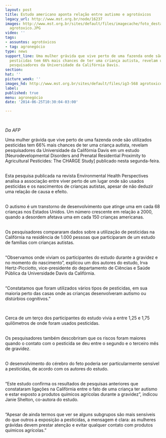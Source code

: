 ```yaml
---
layout: post
title: Estudo americano aponta relação entre autismo e agrotóxicos
legacy_url: http://www.mst.org.br/node/16237
images: http://www.mst.org.br/sites/default/files/imagecache/foto_destaque/ig3-568
  agrotoxico.JPG
video: ''
tags:
- assuntos: agrotóxicos
- tag: agronegócio
type: news
support_line: Uma mulher grávida que vive perto de uma fazenda onde são utilizados
  pesticidas tem 66% mais chances de ter uma criança autista, revelam um estudo de
  pesquisadores da Universidade da Califórnia Davis.
section: 
hat: ''
picture_week: ''
images_hd: http://www.mst.org.br/sites/default/files/ig3-568 agrotoxico.JPG
label: 
published: true
menu: agronegócio
date: '2014-06-25T10:30:04-03:00'

---
```

<p><em><br></em></p><p><em>Da AFP</em></p><p>Uma mulher grávida que vive perto de uma fazenda onde são utilizados pesticidas tem 66% mais chances de ter uma criança autista, revelam pesquisadores da Universidade da Califórnia Davis em um estudo [Neurodevelopmental Disorders and Prenatal Residential Proximity to Agricultural Pesticides: The CHARGE Study] publicado nesta segunda-feira.</p><p><br>Esta pesquisa publicada na revista Environmental Health Perspectives analisa a associação entre viver perto de um lugar onde são usados pesticidas e os nascimentos de crianças autistas, apesar de não deduzir uma relação de causa e efeito.</p><p><br>O autismo é um transtorno de desenvolvimento que atinge uma em cada 68 crianças nos Estados Unidos. Um número crescente em relação a 2000, quando a desordem afetava uma em cada 150 crianças americanas.</p><p><br>Os pesquisadores compararam dados sobre a utilização de pesticidas na Califórnia na residência de 1.000 pessoas que participaram de um estudo de famílias com crianças autistas.</p><p><br>“Observamos onde viviam os participantes do estudo durante a gravidez e no momento do nascimento”, explicou um dos autores do estudo, Irva Hertz-Picciotto, vice-presidente do departamento de Ciências e Saúde Pública da Universidade Davis da Califórnia.</p><p><br>“Constatamos que foram utilizados vários tipos de pesticidas, em sua maioria perto das casas onde as crianças desenvolveram autismo ou distúrbios cognitivos.”</p><p>&nbsp;</p><p>Cerca de um terço dos participantes do estudo vivia a entre 1,25 e 1,75 quilômetros de onde foram usados pesticidas.</p><p><br>Os pesquisadores também descobriram que os riscos foram maiores quando o contato com o pesticida se deu entre o segundo e o terceiro mês de gravidez.</p><p><br>O desenvolvimento do cérebro do feto poderia ser particularmente sensível a pesticidas, de acordo com os autores do estudo.</p><p><br>“Este estudo confirma os resultados de pesquisas anteriores que constataram ligações na Califórnia entre o fato de uma criança ter autismo e estar exposto a produtos químicos agrícolas durante a gravidez”, indicou Janie Shelton, co-autora do estudo.</p><p><br>“Apesar de ainda termos que ver se alguns subgrupos são mais sensíveis do que outros a exposição a pesticidas, a mensagem é clara: as mulheres grávidas devem prestar atenção e evitar qualquer contato com produtos químicos agrícolas.”</p><p>&nbsp;</p>

